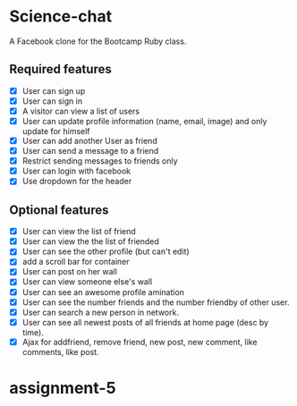 # Science-chat

A Facebook clone for the Bootcamp Ruby class.


## Required features

- [x] User can sign up
- [x] User can sign in
- [x] A visitor can view a list of users
- [X] User can update profile information (name, email, image) and only update for himself
- [X] User can add another User as friend
- [X] User can send a message to a friend
- [X] Restrict sending messages to friends only
- [X] User can login with facebook
- [x] Use dropdown for the header

## Optional features
- [x] User can view the list of friend
- [x] User can view the the list of friended
- [x] User can see the other profile (but can't edit)
- [x] add a scroll bar for container
- [x] User can post on her wall
- [x] User can view someone else's wall
- [x] User can see an awesome profile amination
- [x] User can see the number friends and the number friendby of other user.
- [x] User can search a new person in network.
- [x] User can see all newest posts of all friends at home page (desc by time).
- [x] Ajax for addfriend, remove friend, new post, new comment, like comments, like post.
# assignment-5
